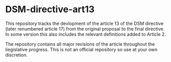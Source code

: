# DSM-directive-art13
This repository tracks the devlopment of the article 13 of the DSM directive (later renumbered article 17) from the original proposal to the final directive. In some version this also includes the relevant definitions added to Article 2. 

The repository contains all major revisions of the article throughout the liegislative progress. This is not an official repository so use at your own discretion.
